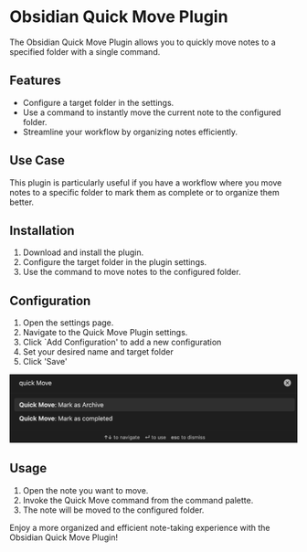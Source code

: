# Obsidian Quick Move Plugin

The Obsidian Quick Move Plugin allows you to quickly move notes to a specified folder with a single command. 

## Features

- Configure a target folder in the settings.
- Use a command to instantly move the current note to the configured folder.
- Streamline your workflow by organizing notes efficiently.

## Use Case

This plugin is particularly useful if you have a workflow where you move notes to a specific folder to mark them as complete or to organize them better.

## Installation

1. Download and install the plugin.
2. Configure the target folder in the plugin settings.
3. Use the command to move notes to the configured folder.

## Configuration

1. Open the settings page.
2. Navigate to the Quick Move Plugin settings.
3. Click `Add Configuration' to add a new configuration
4. Set your desired name and target folder 
5. Click 'Save'

![Settinsg page](/media/command_palette.png "Optional Title")

## Usage

1. Open the note you want to move.
2. Invoke the Quick Move command from the command palette.
3. The note will be moved to the configured folder.

Enjoy a more organized and efficient note-taking experience with the Obsidian Quick Move Plugin!
